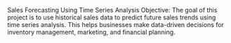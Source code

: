 Sales Forecasting Using Time Series Analysis
Objective:
The goal of this project is to use historical sales data to predict future sales trends using time series analysis. This helps businesses make data-driven decisions for inventory management, marketing, and financial planning.
